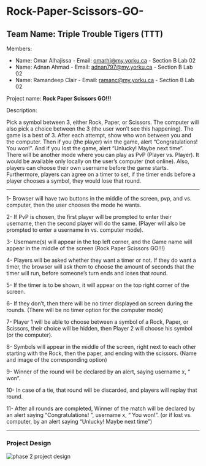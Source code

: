 # Rock-Paper-Scissors-GO-
## Team Name: Triple Trouble Tigers (TTT) ##


Members:
- Name: Omar Alhajissa - Email: omarhi@my.yorku.ca - Section B Lab 02 
- Name: Adnan Ahmad - Email: adnan797@my.yorku.ca - Section B Lab 02
- Name: Ramandeep Clair - Email: ramanc@my.yorku.ca - Section B Lab 02


Project name: **Rock Paper Scissors GO!!!**

Description:

Pick a symbol between 3, either Rock, Paper, or Scissors. The computer will also pick a choice between the 3 (the user won’t see this happening). The game is a best of 3. After each attempt, show who won between you and the computer. Then if you (the player) win the game, alert “Congratulations! You won!”. And if you lost the game, alert “Unlucky! Maybe next time”. There will be another mode where you can play as PvP (Player vs. Player). It would be available only locally on the user’s computer (not online). Also, players can choose their own username before the game starts. Furthermore, players can agree on a timer to set, if the timer ends before a player chooses a symbol, they would lose that round.

--------------------------------------------------------------------------------------------------------------------------------------------------------------------------------

1- Browser will have two buttons in the middle of the screen, pvp, and vs. computer, then the user chooses the mode he wants.

2- If PvP is chosen, the first player will be prompted to enter their username, then the second player will do the same. (Player will also be prompted to enter a username in vs. computer mode).

3- Username(s) will appear in the top left corner, and the Game name will appear in the middle of the screen (Rock Paper Scissors GO!!!)

4- Players will be asked whether they want a timer or not. If they do want a timer, the browser will ask them to choose the amount of seconds that the timer will run, before someone’s turn ends and loses that round.

5- If the timer is to be shown, it will appear on the top right corner of the screen.

6- If they don’t, then there will be no timer displayed on screen during the rounds. (There will be no timer option for the computer mode)

7- Player 1 will be able to choose between a symbol of a Rock, Paper, or Scissors, their choice will be hidden, then Player 2 will choose his symbol (or the computer).

8- Symbols will appear in the middle of the screen, right next to each other starting with the Rock, then the paper, and ending with the scissors. (Name and image of the corresponding option)

9- Winner of the round will be declared by an alert, saying username x, “ won”.

10- In case of a tie, that round will be discarded, and players will replay that round.

11- After all rounds are completed, Winner of the match will be declared by an alert saying “Congratulations! ”, username x, “ You won!”. (or if lost vs. computer, by an alert saying “Unlucky! Maybe next time”)

---

### Project Design ###
![phase 2 project design](https://user-images.githubusercontent.com/92130648/140622344-5e52f216-8d91-490a-96f4-511637637fea.jpg)
